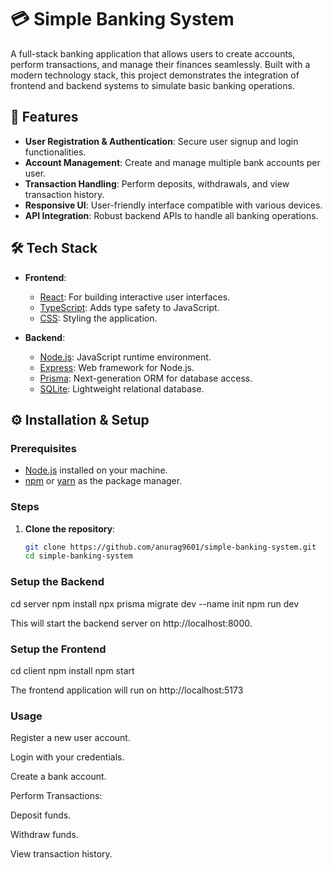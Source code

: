 # 💳 Simple Banking System

A full-stack banking application that allows users to create accounts, perform transactions, and manage their finances seamlessly. Built with a modern technology stack, this project demonstrates the integration of frontend and backend systems to simulate basic banking operations.

## 🚀 Features

- **User Registration & Authentication**: Secure user signup and login functionalities.
- **Account Management**: Create and manage multiple bank accounts per user.
- **Transaction Handling**: Perform deposits, withdrawals, and view transaction history.
- **Responsive UI**: User-friendly interface compatible with various devices.
- **API Integration**: Robust backend APIs to handle all banking operations.

## 🛠️ Tech Stack

- **Frontend**:

  - [React](https://reactjs.org/): For building interactive user interfaces.
  - [TypeScript](https://www.typescriptlang.org/): Adds type safety to JavaScript.
  - [CSS](https://developer.mozilla.org/en-US/docs/Web/CSS): Styling the application.

- **Backend**:
  - [Node.js](https://nodejs.org/): JavaScript runtime environment.
  - [Express](https://expressjs.com/): Web framework for Node.js.
  - [Prisma](https://www.prisma.io/): Next-generation ORM for database access.
  - [SQLite](https://www.sqlite.org/index.html): Lightweight relational database.

## ⚙️ Installation & Setup

### Prerequisites

- [Node.js](https://nodejs.org/) installed on your machine.
- [npm](https://www.npmjs.com/) or [yarn](https://yarnpkg.com/) as the package manager.

### Steps

1. **Clone the repository**:

   ```bash
   git clone https://github.com/anurag9601/simple-banking-system.git
   cd simple-banking-system
   ```

### Setup the Backend

cd server
npm install
npx prisma migrate dev --name init
npm run dev

This will start the backend server on http://localhost:8000.

### Setup the Frontend

cd client
npm install
npm start

The frontend application will run on http://localhost:5173

### Usage

Register a new user account.

Login with your credentials.

Create a bank account.

Perform Transactions:

Deposit funds.

Withdraw funds.

View transaction history.

